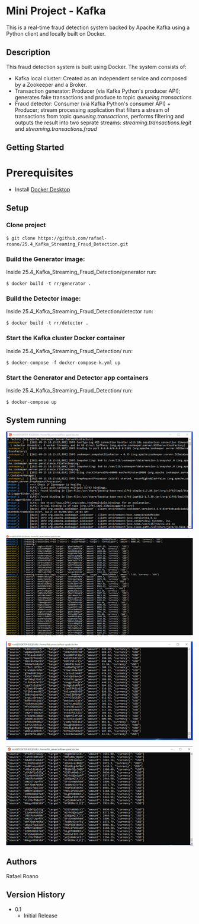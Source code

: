 # Mini Project - Kafka

This is a real-time fraud detection system backed by Apache Kafka using a Python client and locally built on Docker.

## Description

This fraud detection system is built using Docker. The system consists of:

* Kafka local cluster: Created as an independent service and composed by a Zookeeper and a Broker.
* Transaction generator: Producer (via Kafka Python's producer API); generates fake transactions and produce to topic *queueing.transactions*
* Fraud detector: Consumer (via Kafka Python's consumer API) + Producer; stream processing application that filters a stream of transactions from topic *queueing.transactions*, performs filtering and outputs the result into two seprate streams: *streaming.transactions.legit* and *streaming.transactions.fraud*

## Getting Started

# Prerequisites

* Install [Docker Desktop][1]

[1]: https://www.docker.com/


## Setup

### Clone project

    $ git clone https://github.com/rafael-roano/25.4_Kafka_Streaming_Fraud_Detection.git


### Build the Generator image:

Inside 25.4_Kafka_Streaming_Fraud_Detection/generator run:

    $ docker build -t rr/generator .

### Build the Detector image:

Inside 25.4_Kafka_Streaming_Fraud_Detection/detector run:

    $ docker build -t rr/detector .

### Start the Kafka cluster Docker container

Inside 25.4_Kafka_Streaming_Fraud_Detection/ run:

    $ docker-compose -f docker-compose-k.yml up


### Start the Generator and Detector app containers

Inside 25.4_Kafka_Streaming_Fraud_Detection/ run:

    $ docker-compose up


## System running

![alt text](screenshots/kafka_cluster_running.png "Kafka cluster running via Docker")

![alt text](screenshots/generator_and_detector_apps_running.png "generator and detector apps running via Docker")

![alt text](screenshots/streaming.transactions.legit_topic.png "Streaming.transactions.legit topic")

![alt text](screenshots/streaming.transactions.fraud_topic.png "Streaming.transactions.fraud topic")

## Authors

Rafael Roano

## Version History

* 0.1
    * Initial Release